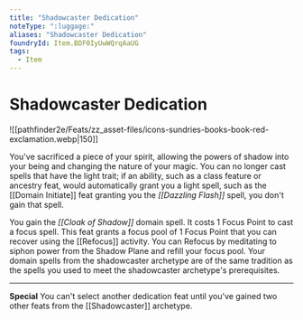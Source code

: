 ```yaml
---
title: "Shadowcaster Dedication"
noteType: ":luggage:"
aliases: "Shadowcaster Dedication"
foundryId: Item.BDF0IyUwWQrqAaUG
tags:
  - Item
---
```


# Shadowcaster Dedication
![[pathfinder2e/Feats/zz_asset-files/icons-sundries-books-book-red-exclamation.webp|150]]

You've sacrificed a piece of your spirit, allowing the powers of shadow into your being and changing the nature of your magic. You can no longer cast spells that have the light trait; if an ability, such as a class feature or ancestry feat, would automatically grant you a light spell, such as the [[Domain Initiate]] feat granting you the _[[Dazzling Flash]]_ spell, you don't gain that spell.

You gain the _[[Cloak of Shadow]]_ domain spell. It costs 1 Focus Point to cast a focus spell. This feat grants a focus pool of 1 Focus Point that you can recover using the [[Refocus]] activity. You can Refocus by meditating to siphon power from the Shadow Plane and refill your focus pool. Your domain spells from the shadowcaster archetype are of the same tradition as the spells you used to meet the shadowcaster archetype's prerequisites.

* * *

**Special** You can't select another dedication feat until you've gained two other feats from the [[Shadowcaster]] archetype.
